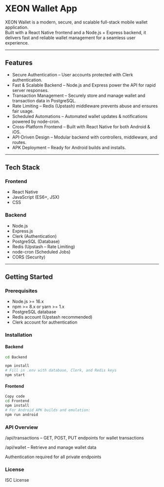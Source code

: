 # XEON Wallet App  

XEON Wallet is a modern, secure, and scalable full-stack mobile wallet application.  
Built with a React Native frontend and a Node.js + Express backend, it delivers fast and reliable wallet management for a seamless user experience.  

---

## Features  

- Secure Authentication – User accounts protected with Clerk authentication.  
- Fast & Scalable Backend – Node.js and Express power the API for rapid server responses.  
- Transaction Management – Securely store and manage wallet and transaction data in PostgreSQL.  
- Rate Limiting – Redis (Upstash) middleware prevents abuse and ensures fair usage.  
- Scheduled Automations – Automated wallet updates & notifications powered by node-cron.  
- Cross-Platform Frontend – Built with React Native for both Android & iOS.  
- API-Driven Design – Modular backend with controllers, middleware, and routes.  
- APK Deployment – Ready for Android builds and installs.  

---

## Tech Stack  

### Frontend  
- React Native  
- JavaScript (ES6+, JSX)  
- CSS  

### Backend  
- Node.js  
- Express.js  
- Clerk (Authentication)  
- PostgreSQL (Database)  
- Redis (Upstash – Rate Limiting)  
- node-cron (Scheduled Jobs)  
- CORS (Security)  

---

## Getting Started  

### Prerequisites  
- Node.js >= 16.x  
- npm >= 8.x or yarn >= 1.x  
- PostgreSQL database  
- Redis account (Upstash recommended)  
- Clerk account for authentication  

### Installation  

#### Backend  
```bash
cd Backend

npm install
# Fill in .env with database, Clerk, and Redis keys
npm start
```

#### Frontend
```bash
Copy code
cd Frontend
npm install
# For Android APK builds and emulation:
npm run android
```

### API Overview

/api/transactions – GET, POST, PUT endpoints for wallet transactions

/api/wallet – Retrieve and manage wallet data

Authentication required for all private endpoints

### License
ISC License

